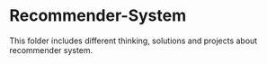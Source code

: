 # Recommender-System
This folder includes different thinking, solutions and projects about recommender system.
